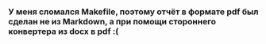 ### У меня сломался Makefile, поэтому отчёт в формате pdf был сделан не из Markdown, а при помощи стороннего конвертера из docx в pdf :(

